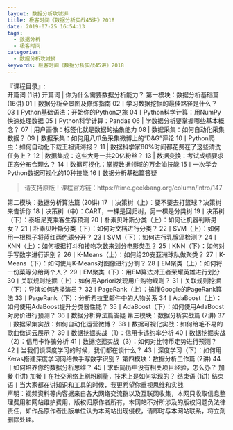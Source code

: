 ```yaml
---
layout: 数据分析攻城狮
title: 极客时间《数据分析实战45讲》2018            
date: 2019-07-25 16:54:13
tags:
  - 数据分析
  - 极客时间
categories:
  - 数据分析攻城狮
keywords: 极客时间《数据分析实战45讲》2018            
---
```

『课程目录』:  
开篇词 (1讲)
开篇词 | 你为什么需要数据分析能力？
第一模块：数据分析基础篇 (16讲)
01丨数据分析全景图及修炼指南
02丨学习数据挖掘的最佳路径是什么？
03丨Python基础语法：开始你的Python之旅
04丨Python科学计算：用NumPy快速处理数据
05丨Python科学计算：Pandas
06 | 学数据分析要掌握哪些基本概念？
07 | 用户画像：标签化就是数据的抽象能力
08 | 数据采集：如何自动化采集数据？
09丨数据采集：如何用八爪鱼采集微博上的“D&G”评论
10丨Python爬虫：如何自动化下载王祖贤海报？
11 | 数据科学家80%时间都花费在了这些清洗任务上？
12 | 数据集成：这些大号一共20亿粉丝？
13 | 数据变换：考试成绩要求正态分布合理么？
14丨数据可视化：掌握数据领域的万金油技能
15丨一次学会Python数据可视化的10种技能
16丨数据分析基础篇答疑
<!-- more -->   
<blockquote class="blockquote-center">
请支持原版！课程官方链：https://time.geekbang.org/column/intro/147</blockquote>
</blockquote>
第二模块：数据分析算法篇 (20讲)
17 丨决策树（上）：要不要去打篮球？决策树来告诉你
18丨决策树（中）：CART，一棵是回归树，另一棵是分类树
19丨决策树（下）：泰坦尼克乘客生存预测
20丨朴素贝叶斯分类（上）：如何让机器判断男女？
21丨朴素贝叶斯分类（下）：如何对文档进行分类？
22丨SVM（上）：如何用一根棍子将蓝红两色球分开？
23丨SVM（下）：如何进行乳腺癌检测？
24丨KNN（上）：如何根据打斗和接吻次数来划分电影类型？
25丨KNN（下）：如何对手写数字进行识别？
26丨K-Means（上）：如何给20支亚洲球队做聚类？
27丨K-Means（下）：如何使用K-Means对图像进行分割？
28丨EM聚类（上）：如何将一份菜等分给两个人？
29丨EM聚类（下）：用EM算法对王者荣耀英雄进行划分
30丨关联规则挖掘（上）：如何用Apriori发现用户购物规则？
31丨关联规则挖掘（下）：导演如何选择演员？
32丨PageRank（上）：搞懂Google的PageRank算法
33丨PageRank（下）：分析希拉里邮件中的人物关系
34丨AdaBoost（上）：如何使用AdaBoost提升分类器性能？
35丨AdaBoost（下）：如何使用AdaBoost对房价进行预测？
36丨数据分析算法篇答疑
第三模块：数据分析实战篇 (7讲)
37丨数据采集实战：如何自动化运营微博？
38丨数据可视化实战：如何给毛不易的歌曲做词云展示？
39丨数据挖掘实战（1）：信用卡违约率分析
40丨数据挖掘实战（2）：信用卡诈骗分析
41丨数据挖掘实战（3）：如何对比特币走势进行预测？
42丨当我们谈深度学习的时候，我们都在谈什么？
43丨深度学习（下）：如何用Keras搭建深度学习网络做手写数字识别？
第四模块：数据分析工作篇 (2讲)
44丨如何培养你的数据分析思维？
45丨求职简历中没有相关项目经验，怎么办？
加餐 (1讲)
加餐丨在社交网络上刷粉刷量，技术上是如何实现的？
结束语 (1讲)
结束语丨当大家都在讲知识和工具的时候，我更希望你重视思维和实战

<div class="post-copyright">
    <div class="post-copyright__author">
      <span class="post-copyright-meta">声明：视频资料等内容据来自各大网络交流群以及互联网收集，本网只收取信息整理费用和网站维护费用，版权归原作者所有，本网站不对所涉及的版权问题负法律责任，如作品原作者出版单位认为本网站出现侵权，请即时与本网站联系，将立刻删除处理。 </span>
    </div>
</div>

<blockquote class="blockquote-center">

</blockquote>

